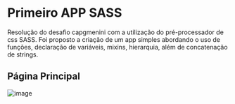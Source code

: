 # Primeiro APP SASS
Resolução do desafio capgmenini com a utilização do pré-processador de css SASS. Foi proposto a criação de um app simples abordando o uso de funções, declaração de variáveis, mixins, hierarquia, além de concatenação de strings.

## Página Principal
![image](https://github.com/Lucasgyn94/desafio-primeiro-app-sass-capgemini/assets/91031320/4f67d0a8-d1b6-45db-932d-260fd418d97d)
